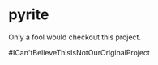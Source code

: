 pyrite
======

Only a fool would checkout this project.

\#ICan'tBelieveThisIsNotOurOriginalProject

